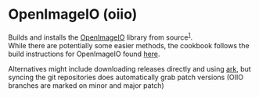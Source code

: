 # OpenImageIO (oiio)

Builds and installs the [OpenImageIO] library from source<sup>[1][oiio_github]</sup>.  
While there are potentially some easier methods, the cookbook follows the build instructions for OpenImageIO found [here][oiio_build_instructions].

Alternatives might include downloading releases directly and using [ark][ark_cookbook], but syncing the git repositories does automatically grab patch versions (OIIO branches are marked on minor and major patch)


[OpenImageIO]: https://openimageio.org
[oiio_github]: https://github.com/OpenImageIO/oiio
[oiio_build_instructions]: https://sites.google.com/site/openimageio/checking-out-and-building-openimageio#TOC-Building-OpenImageIO
[ark_cookbook]: https://supermarket.chef.io/cookbooks/ark
